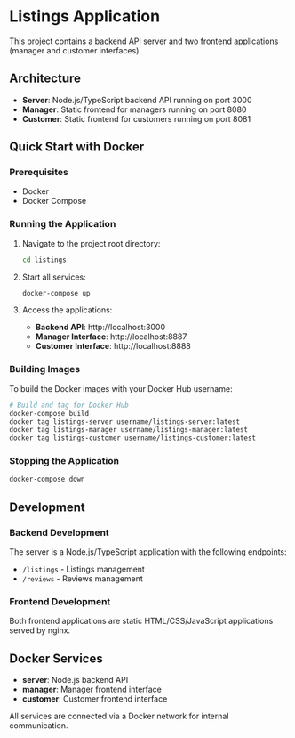 # Listings Application

This project contains a backend API server and two frontend applications (manager and customer interfaces).

## Architecture

- **Server**: Node.js/TypeScript backend API running on port 3000
- **Manager**: Static frontend for managers running on port 8080
- **Customer**: Static frontend for customers running on port 8081

## Quick Start with Docker

### Prerequisites

- Docker
- Docker Compose

### Running the Application

1. Navigate to the project root directory:

   ```bash
   cd listings
   ```

2. Start all services:

   ```bash
   docker-compose up
   ```

3. Access the applications:
   - **Backend API**: http://localhost:3000
   - **Manager Interface**: http://localhost:8887
   - **Customer Interface**: http://localhost:8888

### Building Images

To build the Docker images with your Docker Hub username:

```bash
# Build and tag for Docker Hub
docker-compose build
docker tag listings-server username/listings-server:latest
docker tag listings-manager username/listings-manager:latest
docker tag listings-customer username/listings-customer:latest
```

### Stopping the Application

```bash
docker-compose down
```

## Development

### Backend Development

The server is a Node.js/TypeScript application with the following endpoints:

- `/listings` - Listings management
- `/reviews` - Reviews management

### Frontend Development

Both frontend applications are static HTML/CSS/JavaScript applications served by nginx.

## Docker Services

- **server**: Node.js backend API
- **manager**: Manager frontend interface
- **customer**: Customer frontend interface

All services are connected via a Docker network for internal communication.

